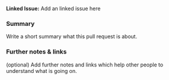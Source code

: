 **Linked Issue:** Add an linked issue here

### Summary
Write a short summary what this pull request is about.

### Further notes & links
(optional) Add further notes and links which help other people to understand what is going on.